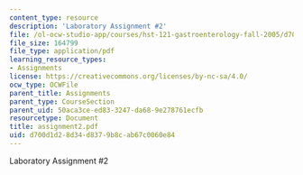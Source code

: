 ```yaml
---
content_type: resource
description: 'Laboratory Assignment #2'
file: /ol-ocw-studio-app/courses/hst-121-gastroenterology-fall-2005/d700d1d28d34d8379b8cab67c0060e84_assignment2.pdf
file_size: 164799
file_type: application/pdf
learning_resource_types:
- Assignments
license: https://creativecommons.org/licenses/by-nc-sa/4.0/
ocw_type: OCWFile
parent_title: Assignments
parent_type: CourseSection
parent_uid: 50aca3ce-ed83-3247-da68-9e278761ecfb
resourcetype: Document
title: assignment2.pdf
uid: d700d1d2-8d34-d837-9b8c-ab67c0060e84
---
```

Laboratory Assignment #2